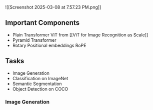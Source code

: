 
![[Screenshot 2025-03-08 at 7.57.23 PM.png]]

## Important Components
- Plain Transformer ViT from [[ViT for Image Recognition as Scale]]
- Pyramid Transformer
- Rotary Positional embeddings RoPE 

## Tasks
- Image Generation
- Classification on ImageNet
- Semantic Segmentation
- Object Detection on COCO

### Image Generation

